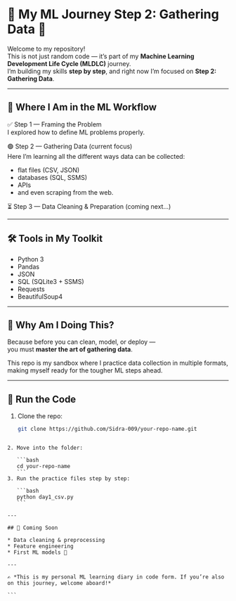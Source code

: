 # 🧠 My ML Journey Step 2: Gathering Data 🚀



Welcome to my repository!  
This is not just random code — it’s part of my **Machine Learning Development Life Cycle (MLDLC)** journey.  
I’m building my skills **step by step**, and right now I’m focused on **Step 2: Gathering Data**.


---

## 🔄 Where I Am in the ML Workflow

✅ Step 1 — Framing the Problem  
   I explored how to define ML problems properly.  

🟢 Step 2 — Gathering Data (current focus)  
   Here I’m learning all the different ways data can be collected:  
   - flat files (CSV, JSON)  
   - databases (SQL, SSMS)  
   - APIs  
   - and even scraping from the web.  

⏳ Step 3 — Data Cleaning & Preparation (coming next...)  

---

## 🛠️ Tools in My Toolkit
- Python 3  
- Pandas  
- JSON  
- SQL (SQLite3 + SSMS)  
- Requests  
- BeautifulSoup4  

---

## 🎯 Why Am I Doing This?
Because before you can clean, model, or deploy —  
you must **master the art of gathering data**.  

This repo is my sandbox where I practice data collection in multiple formats, making myself ready for the tougher ML steps ahead.  

---

## 📌 Run the Code
1. Clone the repo:
   ```bash
   git clone https://github.com/Sidra-009/your-repo-name.git
````

2. Move into the folder:

   ```bash
   cd your-repo-name
   ```
3. Run the practice files step by step:

   ```bash
   python day1_csv.py
   ```

---

## 🌟 Coming Soon

* Data cleaning & preprocessing
* Feature engineering
* First ML models 🚀

---

✍️ *This is my personal ML learning diary in code form. If you’re also on this journey, welcome aboard!*

```
